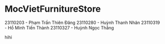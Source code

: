 # MocVietFurnitureStore

23110203 - Phạm Trần Thiên Đăng
23110280 - Huỳnh Thanh Nhân
23110319 - Hồ Minh Tiến Thành
23110327 - Huỳnh Ngọc Thắng

hihi 